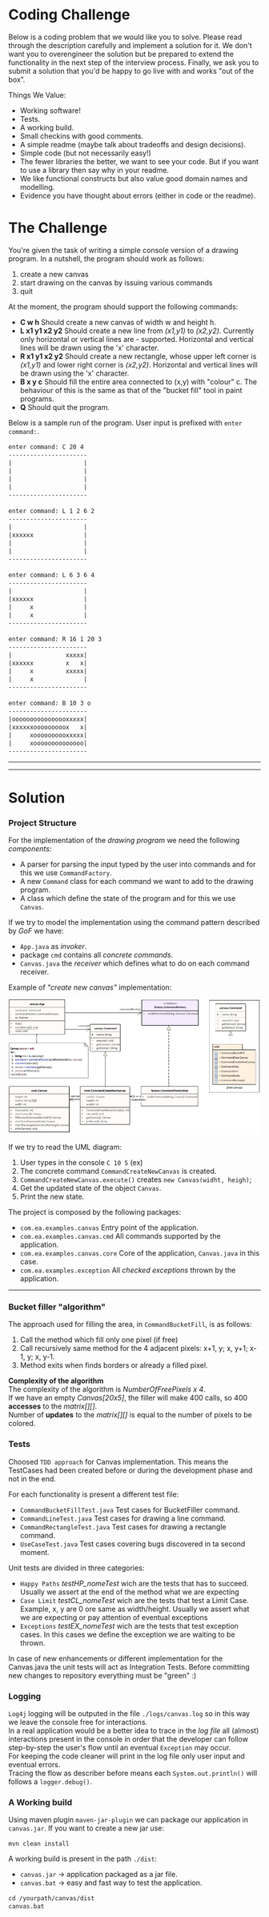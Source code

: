 # Coding Challenge
Below is a coding problem that we would like you to solve. Please read through the description carefully and implement a solution for it. 
We don't want you to over­engineer the solution but be prepared to extend the functionality in the next step of the interview process. Finally, we ask you to submit a solution that you'd be happy to go live with and works "out of the box”.

Things We Value:
- Working software!
- Tests.
- A working build.
- Small checkins with good comments.
- A simple readme (maybe talk about tradeoffs and design decisions).
- Simple code (but not necessarily easy!)
- The fewer libraries the better, we want to see your code. But if you want to use a library then say why in your readme.
- We like functional constructs but also value good domain names and modelling.
- Evidence you have thought about errors (either in code or the readme).

# The Challenge
You're given the task of writing a simple console version of a drawing program. In a nutshell, the program should work as follows:
1. create a new canvas
2. start drawing on the canvas by issuing various commands
3. quit

At the moment, the program should support the following commands:
- __C w h__ Should create a new canvas of width w and height h.
- __L x1 y1 x2 y2__ Should create a new line from _(x1,y1)_ to _(x2,y2)_. Currently only horizontal or vertical lines are - supported. Horizontal and vertical lines will be drawn using the 'x' character.
- __R x1 y1 x2 y2__ Should create a new rectangle, whose upper left corner is _(x1,y1)_ and lower right corner is _(x2,y2)_. Horizontal and vertical lines will be drawn using the 'x' character.
- __B x y c__ Should fill the entire area connected to (x,y) with "colour" c. The behaviour of this is the same as that of the "bucket fill" tool in paint programs.
- __Q__ Should quit the program.

Below is a sample run of the program. User input is prefixed with `enter command:`.
```
enter command: C 20 4
----------------------
|                    |
|                    |
|                    |
|                    |
----------------------

enter command: L 1 2 6 2
----------------------
|                    |
|xxxxxx              |
|                    |
|                    |
----------------------

enter command: L 6 3 6 4
----------------------
|                    |
|xxxxxx              |
|     x              |
|     x              |
----------------------

enter command: R 16 1 20 3
----------------------
|               xxxxx|
|xxxxxx         x   x|
|     x         xxxxx|
|     x              |
----------------------

enter command: B 10 3 o
----------------------
|oooooooooooooooxxxxx|
|xxxxxxooooooooox   x|
|     xoooooooooxxxxx|
|     xoooooooooooooo|
----------------------
```
---
---

# Solution

### Project Structure
For the implementation of the _drawing program_ we need the following _components_:
- A parser for parsing the input typed by the user into commands and for this we use `CommandFactory`.
- A new `Command` class for each command we want to add to the drawing program.
- A class which define the state of the program and for this we use `Canvas`.

If we try to model the implementation using the command pattern described by _GoF_ we have: 
- `App.java` as _invoker_.
- package `cmd` contains all _concrete commands_.
- `Canvas.java` the _receiver_ which defines what to do on each command receiver. 

Example of _"create new canvas"_ implementation:

![UML Model](./doc/canvas_uml.jpg)

If we try to read the UML diagram:
1. User types in the console `C 10 5` (ex)
2. The concrete command `CommandCreateNewCanvas` is created.
3. `CommandCreateNewCanvas.execute()` creates `new Canvas(widht, heigh)`;
4. Get the updated state of the object `Canvas`.
5. Print the new state.

The project is composed by the following packages:
- `com.ea.examples.canvas`  Entry point of the application.
- `com.ea.examples.canvas.cmd` All commands supported by the application.
- `com.ea.examples.canvas.core` Core of the application, `Canvas.java` in this case.
- `com.ea.examples.exception` All _checked exceptions_ thrown by the application.

---
###	Bucket filler "algorithm"
The approach used for filling the area, in `CommandBucketFill`, is as follows:
1. Call the method which fill only one pixel (if free)
2. Call recursively same method for the 4 adjacent pixels: x+1, y; x, y+1; x-1, y; x, y-1.
3. Method exits when finds borders or already a filled pixel.
		
__Complexity of the algorithm__  <br/>
The complexity of the algorithm is _NumberOfFreePixels x 4_.<br/>
If we have an empty _Canvas[20x5]_, the filler will make 400 calls, so 400 __accesses__ to the _matrix[][]_.<br/>
Number of __updates__ to the _matrix[][]_ is equal to the number of pixels to be colored.
	
###	Tests

Choosed `TDD approach` for Canvas implementation. This means the TestCases had been created before or during the development phase and not in the end.
 
For each functionality is present a different test file:
- `CommandBucketFillTest.java` Test cases for BucketFiller command.
- `CommandLineTest.java` Test cases for drawing a line command.
- `CommandRectangleTest.java` Test cases for drawing a rectangle command.
- `UseCaseTest.java` Test cases covering bugs discovered in ta second moment.

Unit tests are divided in three categories:
-  `Happy Paths` _testHP_nomeTest_ wich are the tests that has to succeed. Usually we assert at the end of the method what we are expecting
- `Case Limit` _testCL_nomeTest_ wich are the tests that test a Limit Case. Example, x, y are 0 ore same as width/height. Usually we assert what we are expecting or pay attention of eventual exceptions
- `Exceptions` _testEX_nomeTest_ wich are the tests that test exception cases. In this cases we define the exception we are waiting to be thrown.

In case of new enhancements or different implementation for the Canvas.java the unit tests will act as Integration Tests. 
Before committing new changes to repository everything must be "green" :) 

### Logging
`Log4j` logging will be outputed in the file `./logs/canvas.log` so in this way we leave the console free for interactions. <br/> 
In a real application would be a better idea to trace in the _log file_ all (almost) interactions present in the console in order that the developer can follow step-by-step the user's flow until an eventual `Exception` may occur.<br/>
For keeping the code cleaner will print in the log file only user input and eventual errors.<br/>
Tracing the flow as describer before means each `System.out.println()` will follows a `logger.debug()`.

###	A Working build
Using maven plugin `maven-jar-plugin` we can package our application in `canvas.jar`.
If you want to create a new jar use:
```
mvn clean install
```

A working build is present in the path `./dist`:
- `canvas.jar` -> application packaged as a jar file.
- `canvas.bat` -> easy and fast way to test the application. 
```
cd /yourpath/canvas/dist
canvas.bat
```